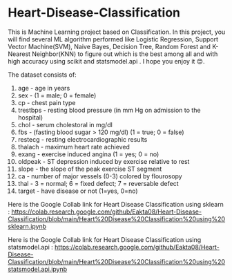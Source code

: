 # Heart-Disease-Classification
This is Machine Learning project based on Classification. In this project, you will find several ML algorithm performed like Logistic Regression, Support Vector Machine(SVM), Naive Bayes, Decision Tree, Random Forest and K-Nearest Neighbor(KNN) to figure out which is the best among all and with high accuracy using scikit and statsmodel.api . I hope you enjoy it 😊.

The dataset consists of:
1. age - age in years
2. sex - (1 = male; 0 = female)
3. cp - chest pain type
4. trestbps - resting blood pressure (in mm Hg on admission to the hospital)
5. chol - serum cholestoral in mg/dl
6. fbs - (fasting blood sugar > 120 mg/dl) (1 = true; 0 = false)
7. restecg - resting electrocardiographic results
8. thalach - maximum heart rate achieved
9. exang - exercise induced angina (1 = yes; 0 = no)
10. oldpeak - ST depression induced by exercise relative to rest
11. slope - the slope of the peak exercise ST segment
12. ca - number of major vessels (0-3) colored by flourosopy
13. thal - 3 = normal; 6 = fixed defect; 7 = reversable defect
14. target - have disease or not (1=yes, 0=no)

Here is the Google Collab link for Heart Disease Classification using sklearn : https://colab.research.google.com/github/Eakta08/Heart-Disease-Classification/blob/main/Heart%20Disease%20Classification%20using%20sklearn.ipynb

Here is the Google Collab link for Heart Disease Classification using statsmodel.api : https://colab.research.google.com/github/Eakta08/Heart-Disease-Classification/blob/main/Heart%20Disease%20Classification%20using%20statsmodel.api.ipynb
